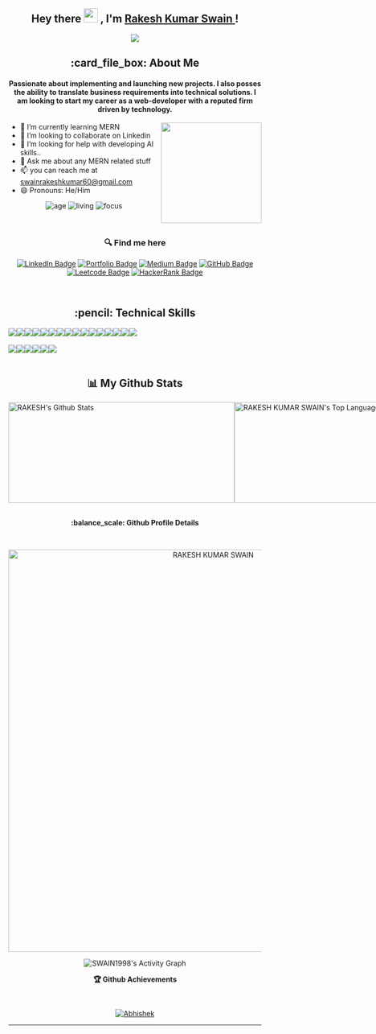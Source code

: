 <h2 align="center">
  Hey there <img src="https://media.giphy.com/media/hvRJCLFzcasrR4ia7z/giphy.gif" width="28"> , I'm <a href="https://rakesh-swain.netlify.app/" target="_blank" rel="noopener noreferrer">Rakesh Kumar Swain </a>!
</h2>

<p align="center">
  <img src="https://readme-typing-svg.herokuapp.com/?lines=Passionate%20Coder;&center=true&width=500&height=50">
</p>

<h2 align="center"> :card_file_box: About Me</h2>
<h4 align='center'>Passionate about implementing and launching new projects. I also posses the ability to translate business requirements into technical solutions. I am looking to start my career as a web-developer with a reputed firm driven by technology.</h4>

<img height="200px" align="right" src="https://r7q6w9z6.rocketcdn.me/career/wp-content/uploads/2021/06/2-46.gif"/>

- 🌱 I’m currently learning MERN
- 👯 I’m looking to collaborate on Linkedin
- 🤔 I’m looking for help with developing AI skills..
- 💬 Ask me about any MERN related stuff
- 📫 you can reach me at swainrakeshkumar60@gmail.com
- 😄 Pronouns: He/Him
  <!-- - ⚡ Fun fact: Hot water will turn into ice faster than cold water. -->
   <br>
<div align='center'>

  ![age](https://img.shields.io/badge/age-25-blue&height="20")
  ![living](https://img.shields.io/badge/living-cuttack,Odisha)
  ![focus](https://img.shields.io/badge/focus-SoftwareDevelopment-teal)
</div>
<br/>

<h3 align='center'> 🔍 Find me here </h3>
<div align='center'>

  [![LinkedIn Badge](https://img.shields.io/badge/LinkedIn--informational?style=flat&logo=linkedin&logoColor=blue&color=blue)](https://www.linkedin.com/in/rakesh-kumar-swain-8259a7164/)
  [![Portfolio Badge](https://img.shields.io/badge/Portfolio--informational?style=flat&logo=portfolio&logoColor=white&color=red)](https://rakesh-swain.netlify.app/)
  [![Medium Badge](https://img.shields.io/badge/Medium--informational?style=flat&logo=medium&logoColor=black&color=white)](https://medium.com/@swainrakeshkumar60)
  [![GitHub Badge](https://img.shields.io/badge/GitHub--informational?style=flat&logo=github&logoColor=white&color=blue)](https://github.com/SWAIN1998)
  [![Leetcode Badge](https://img.shields.io/badge/Leetcode--informational?style=flat&logo=leetcode&logoColor=yellow&color=yellow)](https://leetcode.com/swainrakeshkumar58/)
  [![HackerRank Badge](https://img.shields.io/badge/HackerRank--green?style=flat&logo=hackerrank&logoColor=white&color=green)]()
</div>

<br>

<h2 align='center'> :pencil: Technical Skills</h2>

<div align='center' style="display: flex;">
  <img src="https://img.shields.io/badge/HTML5-E34F26?style=for-the-badge&logo=html5&logoColor=white" />
  <img src="https://img.shields.io/badge/CSS3-1572B6?style=for-the-badge&logo=css3&logoColor=white" />
  <img src="https://img.shields.io/badge/JavaScript-323330?style=for-the-badge&logo=javascript&logoColor=F7DF1E" />
  <img src="https://img.shields.io/badge/React-20232A?style=for-the-badge&logo=react&logoColor=61DAFB" />
  <img src="https://img.shields.io/badge/Redux-593D88?style=for-the-badge&logo=redux&logoColor=white" />
  <img src="https://img.shields.io/badge/React_Router-CA4245?style=for-the-badge&logo=react-router&logoColor=white" />
  <img src="https://img.shields.io/badge/typescript-%23007ACC.svg?style=for-the-badge&logo=typescript&logoColor=white" />
  <img src="https://img.shields.io/badge/JWT-black?style=for-the-badge&logo=JSON%20web%20tokens" />
  <img src="https://img.shields.io/badge/Next.js-black?style=for-the-badge&logo=next.js&logoColor=white" />
  <img src="https://img.shields.io/badge/Node.js-43853D?style=for-the-badge&logo=node.js&logoColor=white" />
  <img src="https://img.shields.io/badge/Express.js-404D59?style=for-the-badge" />
  <img src="https://img.shields.io/badge/MongoDB-2e542d?style=for-the-badge&logo=mongodb&logoColor=white" />
  <img src="https://img.shields.io/badge/Socket.io-black?style=for-the-badge&logo=socket.io&badgeColor=010101" />
  <img src="https://img.shields.io/badge/Material--UI-0081CB?style=for-the-badge&logo=material-ui&logoColor=white" />
  <img src="https://img.shields.io/badge/Bootstrap-9400d3?style=for-the-badge&logo=bootstrap&logoColor=violet" />
  <img src="https://img.shields.io/badge/chakra-%234ED1C5.svg?style=for-the-badge&logo=chakraui&logoColor=white" />
</div>

<br>

<div align='center' style="display: flex;">
  <img src="https://img.shields.io/badge/Visual%20Studio%20Code-0078d7.svg?style=for-the-badge&logo=visual-studio-code&logoColor=white" />
  <img src="https://img.shields.io/badge/GitHub-100000?style=for-the-badge&logo=github&logoColor=white" />
  <img src="https://img.shields.io/badge/Heroku-430098?style=for-the-badge&logo=heroku&logoColor=white" />
  <img src="https://img.shields.io/badge/Vercel-000000?style=for-the-badge&logo=vercel&logoColor=white" />
  <img src="https://img.shields.io/badge/netlify-%23000000.svg?style=for-the-badge&logo=netlify&logoColor=#00C7B7" />
  <img src="https://img.shields.io/badge/Postman-FF6C37?style=for-the-badge&logo=postman&logoColor=white" />
</div>
<br/>

<h2 align='center'>📊 My Github Stats</h2>

<div style="display: flex;">
    <img width="450px" height="200px" alt="RAKESH's Github Stats" src="https://github-readme-stats.vercel.app/api?username=SWAIN1998&show_icons=true&count_private=true&theme=chartreuse-dark&hide_border=true&bg_color=0D1117" />
    <img width="300px" height="200px" alt="RAKESH KUMAR SWAIN's Top Languages" src="https://github-readme-stats.vercel.app/api/top-langs/?username=SWAIN1998&langs_count=8&count_private=true&layout=compact&theme=react&hide_border=true&bg_color=0D1117" />
</div>
<br/>
<!-- <b>Note:</b> Top languages is only a metric of the languages my public code consists of and doesn't reflect experience or skill level. -->

  <!-- <h2 align='center'>ℹ️ &nbsp;Github Info</h2> -->

<div>
  <p align='center'><b> :balance_scale: Github Profile Details</b></p><br/>
  <p align="center"><img width="800px" src="https://github-profile-summary-cards.vercel.app/api/cards/profile-details?username=SWAIN1998&theme=github_dark" alt="RAKESH KUMAR SWAIN" align = "center"/></p>
</div>

<div>
  <!-- <p align='center'><b>📊 Github Contribution Graph</b></p><br/> -->
  <p align="center"<a href="#"><img alt="SWAIN1998's Activity Graph" src="https://activity-graph.herokuapp.com/graph?username=SWAIN1998&bg_color=0D1117&color=e05397&line=e05397&point=FFFFFF&hide_border=true&" /></a></p>
</div>

<div>
  <p align='center'><b>🏆 Github Achievements</b></p><br/>
  <p align="center"> <a href="https://github.com/SWAIN1998"><img src="https://github-profile-trophy.vercel.app/?username=SWAIN1998&margin-w=5&theme=radical" alt="Abhishek" /></a> </p>
</div>

 <hr>
